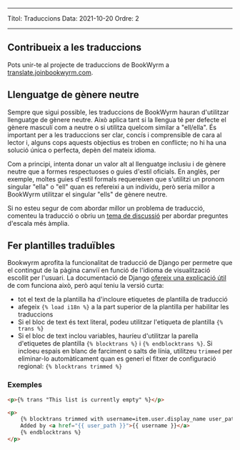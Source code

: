 - - -
Títol: Traduccions Data: 2021-10-20 Ordre: 2
- - -

## Contribueix a les traduccions

Pots unir-te al projecte de traduccions de BookWyrm a [translate.joinbookwyrm.com](https://translate.joinbookwyrm.com/).

## Llenguatge de gènere neutre

Sempre que sigui possible, les traduccions de BookWyrm hauran d'utilitzar llenguatge de gènere neutre. Això aplica tant si la llengua té per defecte el gènere masculí com a neutre o si utilitza quelcom similar a "ell/ella". És important per a les traduccions ser clar, concís i comprensible de cara al lector i, alguns cops aquests objectius es troben en conflicte; no hi ha una solució única o perfecta, depèn del mateix idioma.

Com a principi, intenta donar un valor alt al llenguatge inclusiu i de gènere neutre que a formes respectuoses o guies d'estil oficials. En anglès, per exemple, moltes guies d'estil formals requereixen que s'utilitzi un pronom singular "ella" o "ell" quan es refereixi a un individu, però seria millor a BookWyrm utilitzar el singular "ells" de gènere neutre.

Si no esteu segur de com abordar millor un problema de traducció, comenteu la traducció o obriu un [tema de discussió](https://translate.joinbookwyrm.com/project/bookwyrm/discussions) per abordar preguntes d'escala més àmplia.

## Fer plantilles traduïbles

Bookwyrm aprofita la funcionalitat de traducció de Django per permetre que el contingut de la pàgina canviï en funció de l'idioma de visualització escollit per l'usuari. La documentació de Django [ofereix una explicació útil](https://docs.djangoproject.com/en/3.2/topics/i18n/translation/#internationalization-in-template-code) de com funciona això, però aquí teniu la versió curta:

* tot el text de la plantilla ha d'incloure etiquetes de plantilla de traducció
* afegeix `{% load i18n %}` a la part superior de la plantilla per habilitar les traduccions
* Si el bloc de text és text literal, podeu utilitzar l'etiqueta de plantilla `{% trans %}`
* Si el bloc de text inclou variables, hauríeu d'utilitzar la parella d'etiquetes de plantilla `{% blocktrans %}` i `{% endblocktrans %}`. Si incloeu espais en blanc de farciment o salts de línia, utilitzeu `trimmed` per eliminar-lo automàticament quan es generi el fitxer de configuració regional: `{% blocktrans trimmed %}`

### Exemples

```html
<p>{% trans "This list is currently empty" %}</p>

<p>
    {% blocktrans trimmed with username=item.user.display_name user_path=item.user.local_path %}
    Added by <a href="{{ user_path }}">{{ username }}</a>
    {% endblocktrans %}
</p>
```
